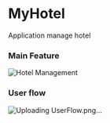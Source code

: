 # MyHotel
Application manage hotel
### Main Feature
![Hotel Management](https://github.com/user-attachments/assets/97b7a3a8-409f-45e4-b884-9f4cc0d928b5)

### User flow
![Uploading UserFlow.png…]()


